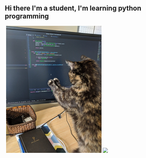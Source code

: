 ## Hi there I'm a student, I'm learning python programming
<img stc="https://github.com/VladaPolonskaya/-.-hi/blob/main/free-sticker-hi-7075181.png">
<img src="https://github.com/VladaPolonskaya/-/blob/main/1680554971_animals-pibig-info-p-kot-programmist-zhivotnie-krasivo-8.jpg" alt = "the unlimited" width=300>

<img src="https://img.shields.io/badge/py-python-blue?style=plastic">


